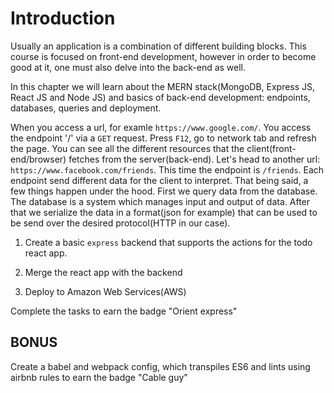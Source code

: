 # Introduction
Usually an application is a combination of different building blocks. This
course is focused on front-end development, however in order to become good at
it, one must also delve into the back-end as well.

In this chapter we will learn about the MERN stack(MongoDB, Express JS, React JS and
Node JS) and basics of back-end development: endpoints, databases, queries and
deployment.

When you access a url, for examle `https://www.google.com/`. You access the
endpoint '/' via a `GET` request. Press `F12`, go to network tab and refresh the page. You can see
all the different resources that the client(front-end/browser) fetches from the
server(back-end). Let's head to another url: `https://www.facebook.com/friends`.
This time the endpoint is `/friends`. Each endpoint send different data for the
client to interpret. That being said, a few things happen under the hood. First
we query data from the database. The database is a system which manages input
and output of data. After that we serialize the data in a format(json for
example) that can be used to be send over the desired protocol(HTTP in our case).

1. Create a basic `express` backend that supports the actions for the todo react
app.

2. Merge the react app with the backend

3. Deploy to Amazon Web Services(AWS)

Complete the tasks to earn the badge "Orient express"

## BONUS
Create a babel and webpack config, which transpiles ES6 and lints using airbnb
rules to earn the badge "Cable guy"
